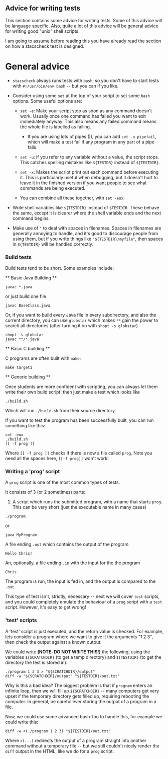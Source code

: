 ## Advice for writing tests

This section contains some advice for writing tests. Some of this advice will be language specific. Also, quite a lot of this advice will be general advice for writing good "unix" shell scripts.

I am going to assume before reading this you have already read the section on how a stacscheck test is designed.


General advice
==============

* `stacscheck` always runs tests with `bash`, so you don't have to start tests with `#!/usr/bin/env bash` -- but you can if you like.

* Consider using some `set` at the top of your script to set some `bash` options. Some useful options are:
    - `set -e`: Make your script stop as soon as any command doesn't work. Usually once one command has failed you want to exit immediately anyway. This also means any failed command means the whole file is labelled as failing.
        - If you are using lots of pipes (|), you can add `set -o pipefail`, which will make a test fail if any program in any part of a pipe fails.
    - `set -u`: If you refer to any variable without a value, the script stops. This catches spelling mistakes like `${TESTDR}` instead of `${TESTDIR}`.
    - `set -x`:  Makes the script print out each command before executing it. This is particularly useful when debugging, but it doesn't hurt to leave it in the finished version if you want people to see what commands are being executed.

    - You can combine all these together, with `set -eux`.

* Write shell variables like `${TESTDIR}` instead of `$TESTDIR`. These behave the same, except it is clearer where the shell variable ends and the next command begins.
* Make use of `"` to deal with spaces in filenames. Spaces in filenames are generally annoying to handle, and it's good to discourage people from using them, but if you write things like `"${TESTDIR}/myfile"`, then spaces in `${TESTDIR}` will be handled correctly.

### Build tests

Build tests tend to be short. Some examples include:

** Basic Java Building **

```
javac *.java
```

or just build one file

```
javac BaseClass.java
```

Or, if you want to build every Java file in every subdirectory, and also the current directory, you can use `globstar` which makes `**` gain the power to search all directories (after turning it on with `shopt -s globstar`)

```
shopt -s globstar
javac **/*.java
```


** Basic C building **

C programs are often built with `make`:

```
make target1
```


** Generic building **

Once students are more confident with scripting, you can always let them write their own build script! then just make a test which looks like

```
./build.sh
```

Which will run `./build.sh` from their source directory.

If you want to test the program has been successfully built, you can run something like this:

```
set -eux
./build.sh
[[ -f prog ]]
```

Where `[[ -f prog ]]` checks if there is now a file called `prog`. Note you need all the spaces here, `[[-f prog]]` won't work!

### Writing a 'prog' script

A `prog` script is one of the most common types of tests.

It consists of 3 (or 2 sometimes) parts:

1) A script which runs the submitted program, with a name that starts `prog`. This can be very short (just the executable name in many cases)

```
./program
```

or

```
java MyProgram
```

A file ending `.out` which contains the output of the program

```
Hello Chris!
```

An, optionally, a file ending `.in` with the input for the the program

```
Chris

```


The program is run, the input is fed in, and the output is compared to the `.out`.

This type of test isn't, strictly, necessary -- next we will cover `test` scripts, and you could completely emulate the behaviour of a `prog` script with a `test` script. However, it's easy to get wrong!


### 'test' scripts

A 'test' script is just executed, and the return value is checked. For example, lets consider a program where we want to give it the arguments "1 2 3", then check the output against a known output.

We could write **(NOTE: DO NOT WRITE THIS!)** the following, using the variables `${SCRATCHDIR}` (to get a temp directory) and `${TESTDIR}` (to get the directory the test is stored in).


```
./program 1 2 3 > "${SCRATCHDIR}/output"
diff -w "${SCRATCHDIR}/output" "${TESTDIR}/out.txt"
```

Why is this a bad idea? The biggest problem is that if `program` enters an infinite loop, then we will fill up `${SCRATCHDIR}` -- many computers get very upset if the temporary directory gets filled up, requiring rebooting the computer. In general, be careful ever storing the output of a program in a file.

Now, we could use some advanced bash-foo to handle this, for example we could write this:

```
diff -w <(./program 1 2 3) "${TESTDIR}/out.txt"
```
Where `<(...)` redirects the output of a program straight into another command without a temporary file -- but we still couldn't nicely render the `diff` output in the HTML, like we do for a `prog` script.
